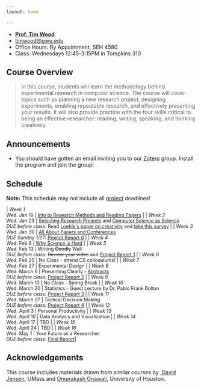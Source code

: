 ```yaml
---
layout: home

---
```

<div class="wrapper" markdown="0"><div class="footer-col-wrapper">
  <div class="footer-col two-col-1">
    <ul class="contact-list">
        <li><a href="http://faculty.cs.gwu.edu/timwood/"><b>Prof. Tim Wood</b></a></li>
        <li><a href="mailto:timwood@gwu.edu">timwood@gwu.edu</a></li>
        <li>Office Hours: By Appointment, SEH 4580</li>
        <li>Class: Wednesdays 12:45-3:15PM in Tompkins 310</li>
    </ul>
  </div>
</div></div>

## Course Overview

<blockquote>
In this course, students will learn the methodology behind experimental research in computer science. The course will cover topics such as planning a new research project, designing experiments, enabling repeatable research, and effectively presenting your results. It will also provide practice with the four skills critical to being an effective researcher: reading, writing, speaking, and thinking creatively.
</blockquote>

## Announcements ##
- You should have gotten an email inviting you to our [Zotero](https://www.zotero.org) group. Install the program and join the group!

## Schedule  ##
**Note:** This schedule may not include all [project](/project/) deadlines!

<div style="font-size:90%">

| *Week 1* <br> Wed. Jan 16 | [Into to Research Methods and Reading Papers](/slides/1-overview.pdf)   |
| *Week 2* <br> Wed. Jan 23 | [Selecting Research Projects](/slides/2-problems.pdf) and [Computer Science as Science](/slides/3-science.pdf) <br> *DUE before class:* Read [Loehle's paper on creativity](/papers/creativity-loehle.pdf) and [take this survey](https://goo.gl/forms/gBMKOhvmgnv2ej9U2)  |
| *Week 3* <br> Wed. Jan 30 | [All About Papers and Conferences](/slides/4-papers-conferences.pdf) <br> *DUE Sunday 1/27:* [Project Report 0](/project/) |
| *Week 4* <br> Wed. Feb 6 | [Why Science is Hard](/slides/5-science-is-hard.pdf)  |
| *Week 5* <br> Wed. Feb 13 | Writing <del>Goodly</del> Well <br> *DUE before class:* <del>Review your video</del> and [Project Report 1](/project/) |
| *Week 6* <br> Wed. Feb 20 | No Class - attend CS colloquiums! |
| *Week 7* <br> Wed. Feb 27 | Experimental Design  |
| *Week 8* <br> Wed. March 6 | Presenting Clearly - [Abstracts](/slides/abstracts.pdf) <br> *DUE before class:* [Project Report 2](/project/)  |
| *Week 9* <br> Wed. March 13 | No Class - Spring Break |
| *Week 10* <br> Wed. March 20 | Statistics - Guest Lecture by Dr. Pablo Frank Bolton <br> *DUE before class:* [Project Report 3](/project/) |
| *Week 11* <br> Wed. March 27 | Tactical Decision Making <br> *DUE before class:* [Project Report 4](/project/) |
| *Week 12* <br> Wed. April 3 | Personal Productivity |
| *Week 13* <br> Wed. April 10 | Data Analysis and Visualization |
| *Week 14* <br> Wed. April 17 | TBD |
| *Week 15* <br> Wed. April 24 | TBD |
| *Week 16* <br> Wed. May 1 | Your Future as a Researcher <br> *DUE before class:* [Final Report](/project/)|

</div>

## Acknowledgements
This course includes materials drawn from similar courses by [ David Jensen](https://people.cs.umass.edu/~jensen/courses/index.html), UMass and [Omprakash Gnawali](http://www2.cs.uh.edu/~gnawali/courses/cosc6321-s19/), University of Houston.

